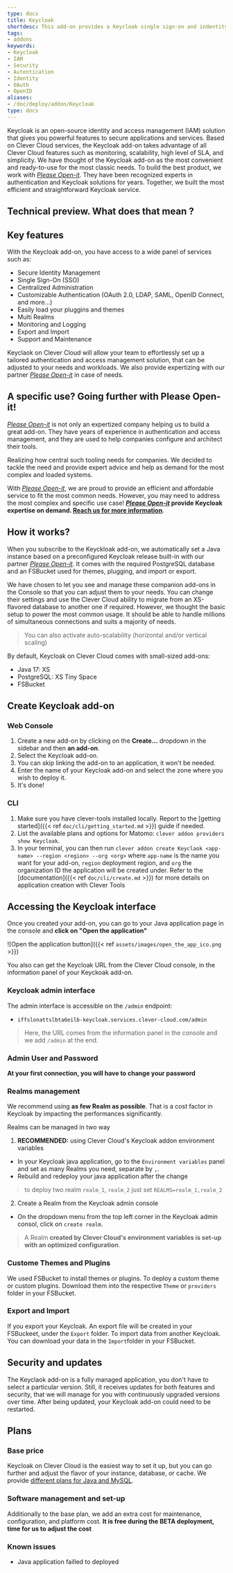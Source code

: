 ```yaml
---
type: docs
title: Keycloak
shortdesc: This add-on provides a Keycloak single sign-on and indentity and access management (IAM) solution based on existing Clever Cloud services and taking the adventage of the *Please open-it* experiences, our Keycloak expert partner.
tags:
- addons
keywords:
- Keycloak
- IAM
- Security
- Autentication
- Identity
- OAuth
- OpenID
aliases:
- /doc/deploy/addon/Keycloak
type: docs
---
```


Keycloak is an open-source identity and access management (IAM) solution that gives you powerful features to secure applications and services.
Based on Clever Cloud services, the Keycloak add-on takes advantage of all Clever Cloud features such as monitoring, scalability, high level of SLA, and simplicity.
We have thought of the Keycloak add-on as the most convenient and ready-to-use for the most classic needs.
To build the best product, we work with [*Please Open-it*](https://please-open.it/). They have been recognized experts in authentication and Keycloak solutions for years. Together, we built the most efficient and straightforward Keycloak service.

## Technical preview. What does that mean ?

## Key features
With the Keycloak add-on, you have access to a wide panel of services such as:
- Secure Identity Management
- Single Sign-On (SSO)
- Centralized Administration
- Customizable Authentication (OAuth 2.0, LDAP, SAML, OpenID Connect, and more...)
- Easily load your pluggins and themes
- Multi Realms
- Monitoring and Logging
- Export and Import
- Support and Maintenance

Keyclaok on Clever Cloud will allow your team to effortlessly set up a tailored authentication and access management solution, that can be adjusted to your needs and workloads. We also provide expertizing with our partner [*Please Open-it*](https://please-open.it/) in case of needs.
## A specific use? Going further with Please Open-it!
[*Please Open-it*](https://please-open.it/) is not only an expertized company helping us to build a great add-on. They have years of experience in authentication and access management, and they are used to help companies configure and architect their tools.

Realizing how central such tooling needs for companies. We decided to tackle the need and provide expert advice and help as demand for the most complex and loaded systems.

With [*Please Open-it*](https://please-open.it/), we are proud to provide an efficient and affordable service to fit the most common needs.
However, you may need to address the most complex and specific use case!
__[*Please Open-it*](https://please-open.it/) provide Keycloak expertise on demand. [Reach us for more information](mailto:sales@clever-cloud.com)__.

## How it works?
When you subscribe to the Keyckloak add-on, we automatically set a Java instance based on a preconfigured Keycloak release built-in with our partner [*Please Open-it*](https://please-open.it/). It comes with the required PostgreSQL database and an FSBucket used for themes, plugging, and import or export.

We have chosen to let you see and manage these companion add-ons in the Console so that you can adjust them to your needs. You can change their settings and use the Clever Cloud ability to migrate from an XS-flavored database to another one if required. 
However, we thought the basic setup to power the most common usage. It should be able to handle millions of simultaneous connections and suits a majority of needs.

> You can also activate auto-scalability (horizontal and/or vertical scaling)

By default, Keycloak on Clever Cloud comes with small-sized add-ons:
- Java 17: XS
- PostgreSQL: XS Tiny Space
- FSBucket

## Create Keycloak add-on
### Web Console
1. Create a new add-on by clicking on the **Create...** dropdown in the sidebar and then **an add-on**.
2. Select the Keycloak add-on.
3. You can skip linking the add-on to an application, it won't be needed.
4. Enter the name of your Keycloak add-on and select the zone where you wish to deploy it.
5. It's done!
### CLI
1. Make sure you have clever-tools installed locally. Report to the [getting started]({{< ref `doc/cli/getting_started.md` >}}) guide if needed.
2. List the available plans and options for Matomo: `clever addon providers show Keycloak`.
3. In your terminal, you can then run `clever addon create Keyclaok <app-name> --region <region> --org <org>` where `app-name` is the name you want for your add-on, `region` deployment region, and `org` the organization ID the application will be created under.
Refer to the [documentation]({{< ref `doc/cli/create.md` >}}) for more details on application creation with Clever Tools

## Accessing the Keycloak interface
Once you created your add-on, you can go to your Java application page in the console and __click on "Open the application"__ 

![Open the application button]({{< ref `assets/images/open_the_app_ico.png` >}})

You also can get the Keycloak URL from the Clever Cloud console, in the information panel of your Keyckoak add-on.

### Keycloak admin interface
The admin interface is accessible on the `/admin` endpoint:

- `iffslonattslbta6eilb-keycloak.services.clever-cloud.com/admin`
> Here, the URL comes from the information panel in the console and we add `/admin` at the end.

### Admin User and Password
__At your first connection, you will have to change your password__

### Realms management
We recommend using __as few Realm as possible__. That is a cost factor in Keycloak by impacting the performances significantly.

Realms can be managed in two way
1. __RECOMMENDED:__ using Clever Cloud's Keycloak addon environment variables
- In your Keycloak java application, go to the `Environment variables` panel and set as many Realms you need, separate by `,`.
- Rebuild and redeploy your java application after the change

> to deploy two realm `realm_1`, `realm_2` just set `REALMS=realm_1,realm_2`

2. Create a Realm from the Keycloak admin console
- On the dropdown menu from the top left corner in the Keycloak admin consol, click on `create realm`.

> A Realm __created by Clever Cloud's environment variables is set-up with an optimized configuration__.

### Custome Themes and Plugins
We used FSBucket to install themes or plugins. To deploy a custom theme or custom plugins. Download them into the respective `Theme` or `providers` folder in your FSBucket.

### Export and Import
If you export your Keycloak. An export file will be created in your FSBuckeet, under the `Export` folder.
To import data from another Keycloak. You can download your data in the `Import`folder in your FSBucket.

## Security and updates
The Keyclaok add-on is a fully managed application, you don't have to select a particular version. Still, it receives updates for both features and security, that we will manage for you with continuously upgraded versions over time.
After being updated, your Keycloak add-on could need to be restarted.
## Plans
### Base price
Keycloak on Clever Cloud is the easiest way to set it up, but you can go further and adjust the flavor of your instance, database, or cache. We provide [different plans for Java and MySQL](https://www.clever-cloud.com/pricing/).
### Software management and set-up
Additionally to the base plan, we add an extra cost for maintenance, configuration, and platform cost. **It is free during the BETA deployment, time for us to adjust the cost**

### Known issues
- Java application failled to deployed